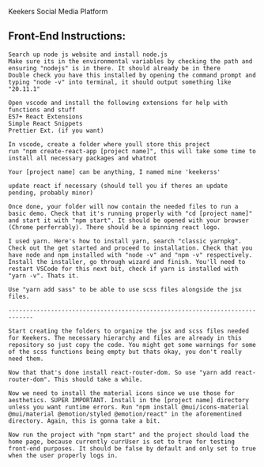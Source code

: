 Keekers Social Media Platform

Front-End Instructions:
 -----------------------------------------------------------------------------

    Search up node js website and install node.js
    Make sure its in the environmental variables by checking the path and ensuring "nodejs" is in there. It should already be in there
    Double check you have this installed by opening the command prompt and typing "node -v" into terminal, it should output something like "20.11.1"

    Open vscode and install the following extensions for help with functions and stuff
    ES7+ React Extensions
    Simple React Snippets
    Prettier Ext. (if you want)

    In vscode, create a folder where youll store this project
    run "npm create-react-app [project name]", this will take some time to install all necessary packages and whatnot

    Your [project name] can be anything, I named mine 'keekerss'

    update react if necessary (should tell you if theres an update pending, probably minor)

    Once done, your folder will now contain the needed files to run a basic demo. Check that it's running properly with "cd [project name]" and start it with "npm start". It should be opened with your browser (Chrome perferrably). There should be a spinning react logo. 

    I used yarn. Here's how to install yarn, search "classic yarnpkg". Check out the get started and proceed to installation. Check that you have node and npm installed with "node -v" and "npm -v" respectively. Install the installer, go through wizard and finish. You'll need to restart VSCode for this next bit, check if yarn is installed with "yarn -v". Thats it.

    Use "yarn add sass" to be able to use scss files alongside the jsx files.

    -----------------------------------------------------------------------------

    Start creating the folders to organize the jsx and scss files needed for Keekers. The necessary hierarchy and files are already in this repository so just copy the code. You might get some warnings for some of the scss functions being empty but thats okay, you don't really need them. 

    Now that that's done install react-router-dom. So use "yarn add react-router-dom". This should take a while.

    Now we need to install the material icons since we use those for aesthetics. SUPER IMPORTANT. Install in the [project name] directory unless you want runtime errors. Run "npm install @mui/icons-material @mui/material @emotion/styled @emotion/react" in the aforementined directory. Again, this is gonna take a bit.

    Now run the project with "npm start" and the project should load the home page, because currently currUser is set to true for testing front-end purposes. It should be false by default and only set to true when the user properly logs in.